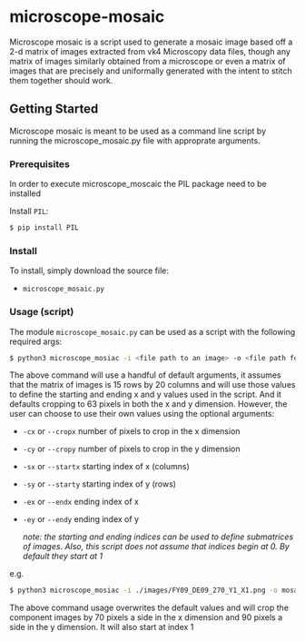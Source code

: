 # microscope-mosaic

Microscope mosaic is a script used to generate a mosaic image based off a
2-d matrix of images extracted from vk4 Microscopy data files, though
any matrix of images similarly obtained from a microscope or even a 
matrix of images that are precisely and uniformally generated with the 
intent to stitch them together should work.

## Getting Started

Microscope mosaic is meant to be used as a command line script by running the 
microscope_mosaic.py file with approprate arguments. 

### Prerequisites

In order to execute microscope_moscaic the PIL package need to be
installed

Install `PIL`:

```sh
$ pip install PIL
```

### Install

To install, simply download the source file:

* `microscope_mosaic.py`

### Usage (script)

The module `microscope_mosaic.py` can be used as a script with the following required
args:

```sh
$ python3 microscope_mosiac -i <file path to an image> -o <file path for output> 
```

The above command will use a handful of default arguments, it assumes that the 
matrix of images is 15 rows by 20 columns and will use those values to define
the starting and ending x and y values used in the script. And it defaults cropping
to 63 pixels in both the x and y dimension. However, the user can choose to use their
own values using the optional arguments:

* `-cx` or `--cropx` number of pixels to crop in the x dimension
* `-cy` or `--cropy` number of pixels to crop in the y dimension
* `-sx` or `--startx` starting index of x (columns) 
* `-sy` or `--starty` starting index of y (rows)
* `-ex` or `--endx` ending index of x 
* `-ey` or `--endy` ending index of y
   
   *note: the starting and ending indices can be used to define submatrices of images. Also, this script does not assume that indices begin at 0. By default they start at 1*

e.g.

```sh
$ python3 microscope_mosiac -i ./images/FY09_DE09_270_Y1_X1.png -o mosaic.png -cx 70 -cy 90 -sx 1 -sy 1 -ex 10 -ey 12 
```

The above command usage overwrites the default values and will crop the component
images by 70 pixels a side in the x dimension and 90 pixels a side in the y 
dimension. It will also start at index 1
















